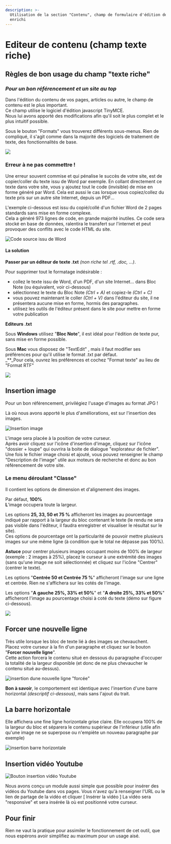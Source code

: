 ```yaml
---
description: >-
  Utilisation de la section "Contenu", champ de formulaire d'édition de texte
  enrichi
---
```


# Editeur de contenu \(champ texte riche\)

## Règles de bon usage du champ "texte riche"

### _Pour un bon référencement et un site au top_

Dans l'édition du contenu de vos pages, articles ou autre, le champ de contenu est le plus important.  
Ce champ utilise le logiciel d'édition javascript TinyMCE.  
Nous lui avons apporté des modifications afin qu'il soit le plus complet et le plus intuitif possible.

Sous le bouton "Formats" vous trouverez différents sous-menus. Rien de compliqué, il s'agit comme dans la majorité des logiciels de traitement de texte, des fonctionnalités de base.

![](../.gitbook/assets/coti-cms-tinymce-formats.gif)

### Erreur à ne pas commettre !

Une erreur souvent commise et qui pénalise le succès de votre site, est de copier/coller du texte issu de Word par exemple. En collant directement ce texte dans votre site, vous y ajoutez tout le code \(invisible\) de mise en forme généré par Word. Cela est aussi le cas lorsque vous copiez/collez du texte pris sur un autre site Internet, depuis un PDF...

L'exemple ci-dessous est issu du copié/collé d'un fichier Word de 2 pages standards sans mise en forme complexe.  
Cela a généré 973 lignes de code, en grande majorité inutiles. Ce code sera stocké en base de données, ralentira le transfert sur l'internet et peut provoquer des conflits avec le code HTML du site.

![Code source issu de Word](../.gitbook/assets/editor2.jpg)

#### La solution

**Passer par un éditeur de texte .txt** _\(non riche tel .rtf, .doc, ...\)_.

Pour supprimer tout le formatage indésirable :

* collez le texte issu de Word, d'un PDF, d'un site Internet... dans Bloc Note \(ou équivalent, voir ci-dessous\)  
* sélectionnez le texte du Bloc Note _\(Ctrl + A\)_ et copiez-le _\(Ctrl + C\)_  
* vous pouvez maintenant le coller _\(Ctrl + V\)_ dans l'éditeur du site, il ne présentera aucune mise en forme, hormis des paragraphes.  
* utilisez les outils de l'éditeur présent dans le site pour mettre en forme votre publication  

**Editeurs .txt**

Sous **Windows** utilisez "**Bloc Note**", il est idéal pour l'édition de texte pur, sans mise en forme possible.

Sous **Mac** vous disposez de "TextEdit" , mais il faut modifier ses préférences pour qu'il utilise le format .txt par défaut.  
_\*\*_Pour cela, ouvrez les préférences et cochez "Format texte" au lieu de "Format RTF"

![](../.gitbook/assets/pref-textedit.jpg)

## Insertion image

Pour un bon référencement, privilégiez l'usage d'images au format JPG !

Là où nous avons apporté le plus d'améliorations, est sur l'insertion des images.

![Insertion image](../.gitbook/assets/coti-cms-tinymce-insert-img.gif)

L'image sera placée à la position de votre curseur.  
Après avoir cliquez sur l'icône d'insertion d'image, cliquez sur l'icône "dossier + loupe" qui ouvrira la boite de dialogue "explorateur de fichier".  
Une fois le fichier image choisi et ajouté, vous pouvez renseigner le champ "Description de l'image" utile aux moteurs de recherche et donc au bon référencement de votre site.

### **Le menu déroulant "Classe"**

Il contient les options de dimension et d'alignement des images.

Par défaut, **100%  
L**'image occupera toute la largeur.

Les options **25, 33, 50 et 75 %** afficheront les images au pourcentage indiqué par rapport à la largeur du bloc contenant le texte \(le rendu ne sera pas visible dans l'éditeur, il faudra enregistrer et visualiser le résultat sur le site\).  
Ces options de pourcentage ont la particularité de pouvoir mettre plusieurs images sur une même ligne \(à condition que le total ne dépasse pas 100%\).

**Astuce** pour centrer plusieurs images occupant moins de 100% de largeur \(exemple : 2 images à 25%\), placez le curseur à une extrémité des images \(sans qu'une image ne soit sélectionnée\) et cliquez sur l'icône "Centrer" \(centrer le texte\).

Les options "**Centrée 50 et Centrée 75 %**" afficheront l'image sur une ligne et centrée. Rien ne s'affichera sur les cotés de l'image.

Les options "**A gauche 25%, 33% et 50%**" et "**A droite 25%, 33% et 50%**" afficheront l'image au pourcentage choisi à coté du texte \(démo sur figure ci-dessous\).

![](../.gitbook/assets/coti-cms-tinymce-img-align.gif)

## Forcer une nouvelle ligne

Très utile lorsque les bloc de texte lié à des images se chevauchent.  
Placez votre curseur à la fin d'un paragraphe et cliquez sur le bouton "**Forcer nouvelle ligne**".  
Cette action forcera le contenu situé en dessous du paragraphe d'occuper la totalité de la largeur disponible \(et donc de ne plus chevaucher le contenu situé au-dessus\).

![insertion dune nouvelle ligne &quot;forc&#xE9;e&quot;](../.gitbook/assets/capt-ecran-2019-05-29-a-15.14.28.jpg)

**Bon à savoir**, le comportement est identique avec l'insertion d'une barre horizontal _\(descriptif ci-dessous\)_, mais sans l'ajout du trait.

## La barre horizontale

Elle affichera une fine ligne horizontale grise claire. Elle occupera 100% de la largeur du bloc et séparera le contenu supérieur de l'inférieur \(utile afin qu'une image ne se superpose ou n'empiète un nouveau paragraphe par exemple\)

![insertion barre horizontale](../.gitbook/assets/capt-ecran-2019-05-29-a-15.14.41.jpg)

## Insertion vidéo Youtube

![Bouton insertion vid&#xE9;o Youtube](../.gitbook/assets/insert-youtube-video.jpg)

Nous avons conçu un module aussi simple que possible pour insérer des vidéos du Youtube dans vos pages. Vous n'avez qu'à renseigner l'URL ou le lien de partage de la vidéo et cliquer \[ Insérer la vidéo \] La vidéo sera "responsive" et sera insérée là où est positionné votre curseur.

## Pour finir

Rien ne vaut la pratique pour assimiler le fonctionnement de cet outil, que nous espérons avoir simplifiez au maximum pour un usage aisé.

